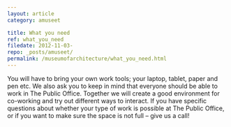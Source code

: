 ```yaml
---
layout: article
category: amuseet

title: What you need
ref: what_you_need
filedate: 2012-11-03-
repo: _posts/amuseet/
permalink: /museumofarchitecture/what_you_need.html
---
```


You will have to bring your own work tools; your laptop, tablet, paper and pen etc. We also ask you to keep in mind that everyone should be able to work in The Public Office. Together we will create a good environment for co-working and try out different ways to interact.  If you have specific questions about whether your type of work is possible at The Public Office, or if you want to make sure the space is not full – give us a call!